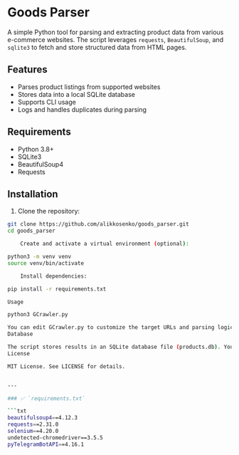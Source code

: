 # Goods Parser

A simple Python tool for parsing and extracting product data from various e-commerce websites. The script leverages `requests`, `BeautifulSoup`, and `sqlite3` to fetch and store structured data from HTML pages.

## Features

- Parses product listings from supported websites
- Stores data into a local SQLite database
- Supports CLI usage
- Logs and handles duplicates during parsing

## Requirements

- Python 3.8+
- SQLite3
- BeautifulSoup4
- Requests

## Installation

1. Clone the repository:

```bash
git clone https://github.com/alikkosenko/goods_parser.git
cd goods_parser

    Create and activate a virtual environment (optional):

python3 -m venv venv
source venv/bin/activate

    Install dependencies:

pip install -r requirements.txt

Usage

python3 GCrawler.py

You can edit GCrawler.py to customize the target URLs and parsing logic according to your needs.
Database

The script stores results in an SQLite database file (products.db). You can inspect it using tools like sqlite3 CLI or a GUI like DB Browser for SQLite.
License

MIT License. See LICENSE for details.


---

### ✅ `requirements.txt`

```txt
beautifulsoup4==4.12.3
requests==2.31.0
selenium==4.20.0
undetected-chromedriver==3.5.5
pyTelegramBotAPI==4.16.1
